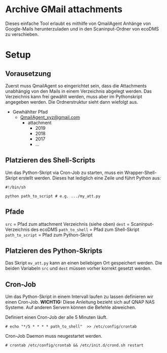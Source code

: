 # Archive GMail attachments

Dieses einfache Tool erlaubt es mithilfe von QmailAgent Anhänge von Google-Mails herunterzuladen und in den Scaninput-Ordner von ecoDMS zu verschieben.

# Setup
## Vorausetzung
Zuerst muss QmailAgent so eingerichtet sein, dass die Attachments unabhängig von den Mails in einem Verzeichnis abgelegt werden. Das Verzeichnis kann frei gewählt werden, muss aber im Pythonskript angegeben werden. Die Ordnerstruktur sieht dann wiefolgt aus.
- Gewhählter Pfad
  - QmailAgent_xyz@gmail.com
    - attachment
      - 2019
      - 2018
      - 2017
      - ...


## Platzieren des Shell-Scripts
Um das Python-Skript via Cron-Job zu starten, muss ein Wrapper-Shell-Skript erstellt werden. Dieses hat lediglich eine Zeile und führt Python aus:

```
#!/bin/sh

python path_to_script # e.g. .../my_att.py

```

## Pfade

`src` = Pfad zum attachment Verzeichnis (siehe oben)
`dest` = Scaninput-Verzeichnis des ecoDMS
`path_to_shell` = Pfad zum Shell-Skript
`path_to_script` = Pfad zum Python-Skript

## Platzieren des Python-Skripts
Das Skript `mv_att.py` kann an einen beliebigen Ort gespeichert werden. Die beiden Variabeln `src` und `dest` müssen vorher korrekt gesetzt werden.

## Cron-Job
Um das Python-Skript in einem Intervall laufen zu lassen definieren wir einen Cron-Job.
__WICHTIG:__ Diese Anleitung bezieht sich auf QNAP NAS Systeme. Auf anderen Servern können die Befehle abweichen.

Definiert einen Cron-Job der alle 5 Minuten läuft.
```
# echo "*/5 * * * * path_to_shell"  >> /etc/config/crontab
```
Cron-Job Daemon muss neugestartet werden.
```
# crontab /etc/config/crontab && /etc/init.d/crond.sh restart
```
